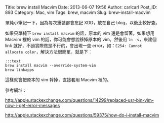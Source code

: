 Title: brew install Macvim
Date: 2013-06-07 19:56
Author: carlcarl
Post_ID: 893
Category: Mac, vim
Tags: brew, macvim
Slug: brew-install-macvim

單純小筆記一下，因為每次重裝都會忘記 XDD，放在自己 blog，以後比較好查。

<!--more-->

如果只單純下 `brew install macvim` 的話，原本的 vim 還是會留著，如果想用
Macvim 裡的 vim 的話，你可能會想說移掉原本的 vim，然後用 `ln -s`，來建個
link 就好，不過實際做是不行的，會出現一些
error，如：`E254: Cannot allocate color`，解決方法很簡單，就是下：

	:::text
    brew install macvim --override-system-vim
    brew linkapps

這樣就會把原本的 vim 幹掉，直接套用 Macvim 裡的。

參考網址：  

<http://apple.stackexchange.com/questions/14299/replaced-usr-bin-vim-now-i-get-error-messages>  

<http://apple.stackexchange.com/questions/59375/how-do-i-install-macvim>
